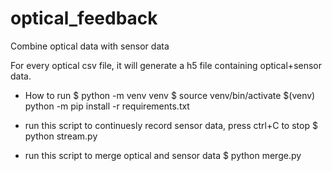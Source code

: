 # optical_feedback
Combine optical data with sensor data 

For every optical csv file, it will generate a h5 file containing optical+sensor data.

- How to run
$ python -m venv venv
$ source venv/bin/activate
$(venv) python -m pip install -r requirements.txt

- run this script to continuesly record sensor data, press ctrl+C to stop
$ python stream.py

- run this script to merge optical and sensor data
$ python merge.py


